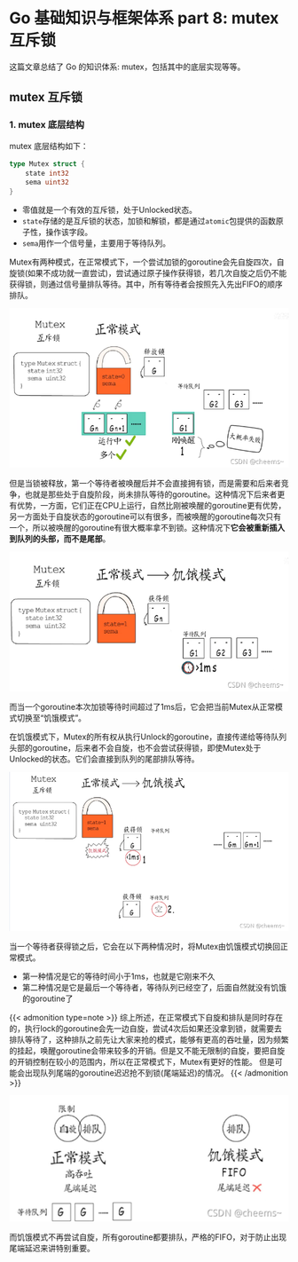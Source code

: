 # Go 基础知识与框架体系 part 8: mutex 互斥锁


这篇文章总结了 Go 的知识体系: mutex，包括其中的底层实现等等。

<!--more-->

## mutex 互斥锁

### 1. mutex 底层结构

mutex 底层结构如下：

```go
type Mutex struct {
	state int32
	sema uint32
}
```

- 零值就是一个有效的互斥锁，处于Unlocked状态。
- `state`存储的是互斥锁的状态，加锁和解锁，都是通过`atomic`包提供的函数原子性，操作该字段。
- `sema`用作一个信号量，主要用于等待队列。

Mutex有两种模式，在正常模式下，一个尝试加锁的goroutine会先自旋四次，自旋锁(如果不成功就一直尝试)，尝试通过原子操作获得锁，若几次自旋之后仍不能获得锁，则通过信号量排队等待。其中，所有等待者会按照先入先出FIFO的顺序排队。

![mutex](/mutex.png "图1：mutex正常模式")

但是当锁被释放，第一个等待者被唤醒后并不会直接拥有锁，而是需要和后来者竞争，也就是那些处于自旋阶段，尚未排队等待的goroutine。这种情况下后来者更有优势，一方面，它们正在CPU上运行，自然比刚被唤醒的goroutine更有优势，另一方面处于自旋状态的goroutine可以有很多，而被唤醒的goroutine每次只有一个，所以被唤醒的goroutine有很大概率拿不到锁。这种情况下**它会被重新插入到队列的头部，而不是尾部**。

![mutex2](/mutex2.png "图2：mutex饥饿模式")

而当一个goroutine本次加锁等待时间超过了1ms后，它会把当前Mutex从正常模式切换至“饥饿模式”。

在饥饿模式下，Mutex的所有权从执行Unlock的goroutine，直接传递给等待队列头部的goroutine，后来者不会自旋，也不会尝试获得锁，即使Mutex处于Unlocked的状态。它们会直接到队列的尾部排队等待。

![mutex3](/mutex3.png "图3：mutex饥饿模式下的goroutine队列")

当一个等待者获得锁之后，它会在以下两种情况时，将Mutex由饥饿模式切换回正常模式。

- 第一种情况是它的等待时间小于1ms，也就是它刚来不久
- 第二种情况是它是最后一个等待者，等待队列已经空了，后面自然就没有饥饿的goroutine了

{{< admonition type=note >}}
综上所述，在正常模式下自旋和排队是同时存在的，执行lock的goroutine会先一边自旋，尝试4次后如果还没拿到锁，就需要去排队等待了，这种排队之前先让大家来抢的模式，能够有更高的吞吐量，因为频繁的挂起，唤醒goroutine会带来较多的开销。但是又不能无限制的自旋，要把自旋的开销控制在较小的范围内，所以在正常模式下，Mutex有更好的性能。 但是可能会出现队列尾端的goroutine迟迟抢不到锁(尾端延迟)的情况。
{{< /admonition >}}

![mutex4](/mutex4.png "图4：mutex饥饿模式下的goroutine不再自旋")

而饥饿模式不再尝试自旋，所有goroutine都要排队，严格的FIFO，对于防止出现尾端延迟来讲特别重要。
